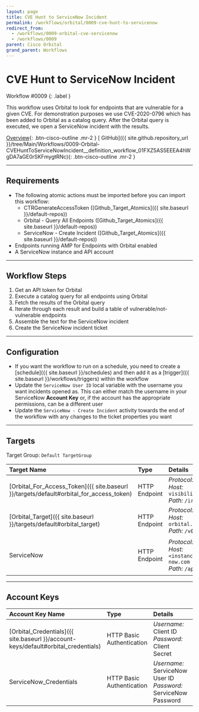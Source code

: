 ```yaml
---
layout: page
title: CVE Hunt to ServiceNow Incident
permalink: /workflows/orbital/0009-cve-hunt-to-servicenow
redirect_from:
  - /workflows/0009-orbital-cve-servicenow
  - /workflows/0009
parent: Cisco Orbital
grand_parent: Workflows
---
```


# CVE Hunt to ServiceNow Incident
<div markdown="1">
Workflow #0009
{: .label }
</div>

This workflow uses Orbital to look for endpoints that are vulnerable for a given CVE. For demonstration purposes we use CVE-2020-0796 which has been added to Orbital as a catalog query. After the Orbital query is executed, we open a ServiceNow incident with the results.

[<i class="fa fa-video mr-1"></i> Overview](https://www.youtube.com/watch?v=OwGHPqG8h80&list=PLPFIie48Myg2tu2gHbgm-moYg8LDaXsSo){: .btn-cisco-outline .mr-2 } [<i class="fab fa-github mr-1"></i> GitHub]({{ site.github.repository_url }}/tree/Main/Workflows/0009-Orbital-CVEHuntToServiceNowIncident__definition_workflow_01FXZ5AS5EEEA4hWgDA7aGE0rSKFmygtRNc){: .btn-cisco-outline .mr-2 }

---

## Requirements
* The following atomic actions must be imported before you can import this workflow:
	* CTRGenerateAccessToken ([Github_Target_Atomics]({{ site.baseurl }}/default-repos))
	* Orbital - Query All Endpoints ([Github_Target_Atomics]({{ site.baseurl }}/default-repos))
	* ServiceNow - Create Incident ([Github_Target_Atomics]({{ site.baseurl }}/default-repos))
* Endpoints running AMP for Endpoints with Orbital enabled
* A ServiceNow instance and API account

---

## Workflow Steps
1. Get an API token for Orbital
1. Execute a catalog query for all endpoints using Orbital
1. Fetch the results of the Orbital query
1. Iterate through each result and build a table of vulnerable/not-vulnerable endpoints
1. Assemble the text for the ServiceNow incident
1. Create the ServiceNow incident ticket

---

## Configuration
* If you want the workflow to run on a schedule, you need to create a [schedule]({{ site.baseurl }}/schedules) and then add it as a [trigger]({{ site.baseurl }}/workflows/triggers) within the workflow
* Update the `ServiceNow User ID` local variable with the username you want incidents opened as. This can either match the username in your ServiceNow **Account Key** or, if the account has the appropriate permissions, can be a different user
* Update the `ServiceNow - Create Incident` activity towards the end of the workflow with any changes to the ticket properties you want

---

## Targets
Target Group: `Default TargetGroup`

| Target Name | Type | Details | Account Keys | Notes |
|:------------|:-----|:--------|:-------------|:------|
| [Orbital_For_Access_Token]({{ site.baseurl }}/targets/default#orbital_for_access_token) | HTTP Endpoint | _Protocol:_ `HTTPS`<br />_Host:_ `visibility.amp.cisco.com`<br />_Path:_ `/iroh` | Orbital_Credentials | Created by default |
| [Orbital_Target]({{ site.baseurl }}/targets/default#orbital_target) | HTTP Endpoint | _Protocol:_ `HTTPS`<br />_Host:_ `orbital.amp.cisco.com`<br />_Path:_ `/v0` | None | Created by default |
| ServiceNow | HTTP Endpoint | _Protocol:_ `HTTPS`<br />_Host:_ `<instance>.service-now.com`<br />_Path:_ `/api` | ServiceNow_Credentials | Be sure to use your instance URL |

---

## Account Keys

| Account Key Name | Type | Details | Notes |
|:-----------------|:-----|:--------|:------|
| [Orbital_Credentials]({{ site.baseurl }}/account-keys/default#orbital_credentials) | HTTP Basic Authentication | _Username:_ Client ID<br />_Password:_ Client Secret | Created by default |
| ServiceNow_Credentials | HTTP Basic Authentication | _Username:_ ServiceNow User ID<br />_Password:_ ServiceNow Password | |
